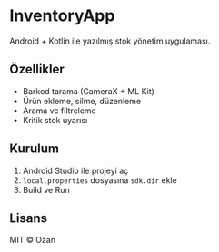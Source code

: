 # InventoryApp

Android + Kotlin ile yazılmış stok yönetim uygulaması.

## Özellikler

- Barkod tarama (CameraX + ML Kit)
- Ürün ekleme, silme, düzenleme
- Arama ve filtreleme
- Kritik stok uyarısı

## Kurulum

1. Android Studio ile projeyi aç  
2. `local.properties` dosyasına `sdk.dir` ekle  
3. Build ve Run

## Lisans

MIT © Ozan
